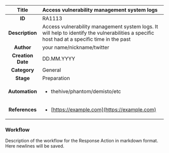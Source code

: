 | Title                       |  Access vulnerability management system logs         |
|:---------------------------:|:--------------------|
| **ID**                      | RA1113            |
| **Description**             | Access vulnerability management system logs. It will help to identify the vulnerabilities a specific host had at a specific time in the past   |
| **Author**                  | your name/nickname/twitter        |
| **Creation Date**           | DD.MM.YYYY |
| **Category**                | General      |
| **Stage**                   | Preparation         |
| **Automation** |<ul><li>thehive/phantom/demisto/etc</li></ul>|
| **References** |<ul><li>[https://example.com](https://example.com)</li></ul>|

### Workflow

Description of the workflow for the Response Action in markdown format.  
Here newlines will be saved.  
